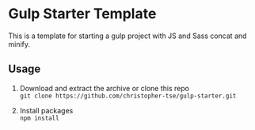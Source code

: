 # Gulp Starter Template

This is a template for starting a gulp project with JS and Sass concat and minify.

## Usage

1. Download and extract the archive or clone this repo  
`git clone https://github.com/christopher-tse/gulp-starter.git`

2. Install packages  
`npm install`

